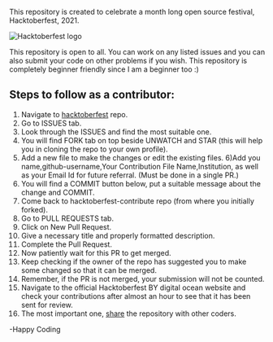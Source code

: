 This repository is created to celebrate a month long open source festival, Hacktoberfest, 2021.

![Hacktoberfest logo](https://hacktoberfest.digitalocean.com/_nuxt/img/logo-hacktoberfest-full.f42e3b1.svg)

This repository is open to all. You can work on any listed issues and you can also submit your code on other problems if you wish. This repository is completely beginner friendly since I am a beginner too :)

## Steps to follow as a contributor:

1) Navigate to [hacktoberfest](https://github.com/0anubhav0/hacktoberfest) repo.
2) Go to ISSUES tab.
3) Look through the ISSUES and find the most suitable one.
4) You will find FORK tab on top beside UNWATCH and STAR (this will help you in cloning the repo to your own profile).
5) Add a new file to make the changes or edit the existing files.
6)Add you name,github-username,Your Contribution File Name,Institution, as well as your Email Id for future referral. (Must be done in a single PR.)
7) You will find a COMMIT button below, put a suitable message about the change and COMMIT.
8) Come back to hacktoberfest-contribute repo (from where you initially forked).
9) Go to PULL REQUESTS tab.
10) Click on New Pull Request.
11) Give a necessary title and properly formatted description.
12) Complete the Pull Request.
13) Now patiently wait for this PR to get merged.
14) Keep checking if the owner of the repo has suggested you to make some changed so that it can be merged.
15) Remember, if the PR is not merged, your submission will not be counted.
16) Navigate to the official Hacktoberfest BY digital ocean website and check your contributions after almost an hour to see that it has been sent for review.
17) The most important one, [share](https://github.com/0anubhav0/hacktoberfest) the repository with other coders.

-Happy Coding
